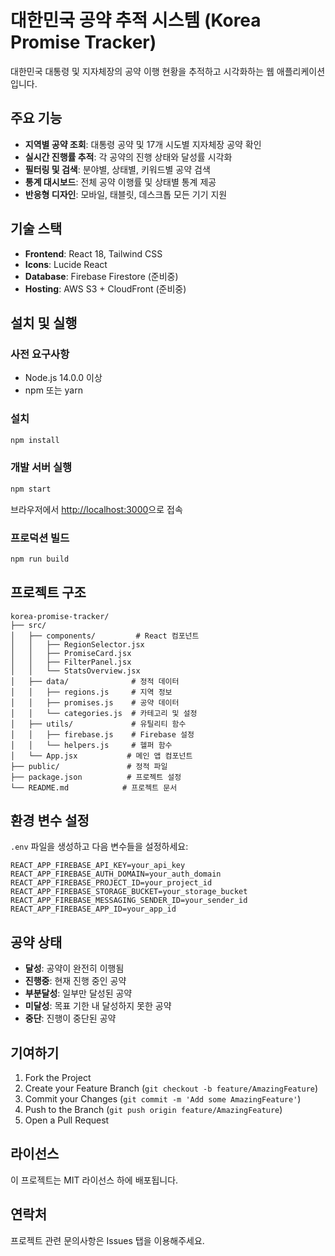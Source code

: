 # 대한민국 공약 추적 시스템 (Korea Promise Tracker)

대한민국 대통령 및 지자체장의 공약 이행 현황을 추적하고 시각화하는 웹 애플리케이션입니다.

## 주요 기능

- **지역별 공약 조회**: 대통령 공약 및 17개 시도별 지자체장 공약 확인
- **실시간 진행률 추적**: 각 공약의 진행 상태와 달성률 시각화
- **필터링 및 검색**: 분야별, 상태별, 키워드별 공약 검색
- **통계 대시보드**: 전체 공약 이행률 및 상태별 통계 제공
- **반응형 디자인**: 모바일, 태블릿, 데스크톱 모든 기기 지원

## 기술 스택

- **Frontend**: React 18, Tailwind CSS
- **Icons**: Lucide React
- **Database**: Firebase Firestore (준비중)
- **Hosting**: AWS S3 + CloudFront (준비중)

## 설치 및 실행

### 사전 요구사항
- Node.js 14.0.0 이상
- npm 또는 yarn

### 설치
```bash
npm install
```

### 개발 서버 실행
```bash
npm start
```

브라우저에서 [http://localhost:3000](http://localhost:3000)으로 접속

### 프로덕션 빌드
```bash
npm run build
```

## 프로젝트 구조

```
korea-promise-tracker/
├── src/
│   ├── components/         # React 컴포넌트
│   │   ├── RegionSelector.jsx
│   │   ├── PromiseCard.jsx
│   │   ├── FilterPanel.jsx
│   │   └── StatsOverview.jsx
│   ├── data/              # 정적 데이터
│   │   ├── regions.js     # 지역 정보
│   │   ├── promises.js    # 공약 데이터
│   │   └── categories.js  # 카테고리 및 설정
│   ├── utils/             # 유틸리티 함수
│   │   ├── firebase.js    # Firebase 설정
│   │   └── helpers.js     # 헬퍼 함수
│   └── App.jsx           # 메인 앱 컴포넌트
├── public/               # 정적 파일
├── package.json          # 프로젝트 설정
└── README.md            # 프로젝트 문서
```

## 환경 변수 설정

`.env` 파일을 생성하고 다음 변수들을 설정하세요:

```
REACT_APP_FIREBASE_API_KEY=your_api_key
REACT_APP_FIREBASE_AUTH_DOMAIN=your_auth_domain
REACT_APP_FIREBASE_PROJECT_ID=your_project_id
REACT_APP_FIREBASE_STORAGE_BUCKET=your_storage_bucket
REACT_APP_FIREBASE_MESSAGING_SENDER_ID=your_sender_id
REACT_APP_FIREBASE_APP_ID=your_app_id
```

## 공약 상태

- **달성**: 공약이 완전히 이행됨
- **진행중**: 현재 진행 중인 공약
- **부분달성**: 일부만 달성된 공약
- **미달성**: 목표 기한 내 달성하지 못한 공약
- **중단**: 진행이 중단된 공약

## 기여하기

1. Fork the Project
2. Create your Feature Branch (`git checkout -b feature/AmazingFeature`)
3. Commit your Changes (`git commit -m 'Add some AmazingFeature'`)
4. Push to the Branch (`git push origin feature/AmazingFeature`)
5. Open a Pull Request

## 라이선스

이 프로젝트는 MIT 라이선스 하에 배포됩니다.

## 연락처

프로젝트 관련 문의사항은 Issues 탭을 이용해주세요.